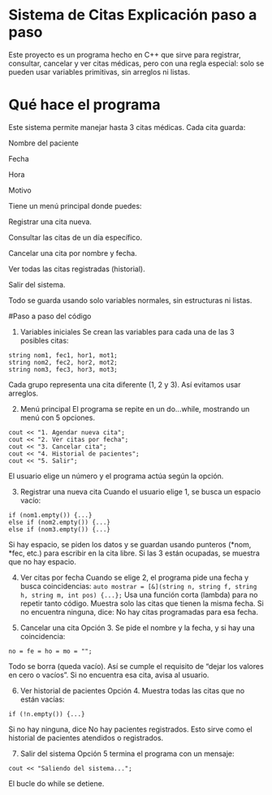 # Sistema de Citas  Explicación paso a paso
Este proyecto es un programa hecho en C++ que sirve para registrar, consultar, cancelar y ver citas médicas, pero con una regla especial: solo se pueden usar variables primitivas, sin arreglos ni listas. 

# Qué hace el programa
Este sistema permite manejar hasta 3 citas médicas. Cada cita guarda:

Nombre del paciente 

Fecha 

Hora 

Motivo 

Tiene un menú principal donde puedes:

Registrar una cita nueva.

Consultar las citas de un día específico.

Cancelar una cita por nombre y fecha.

Ver todas las citas registradas (historial).

Salir del sistema.

Todo se guarda usando solo variables normales, sin estructuras ni listas.

#Paso a paso del código

1) Variables iniciales
Se crean las variables para cada una de las 3 posibles citas:
```
string nom1, fec1, hor1, mot1;
string nom2, fec2, hor2, mot2;
string nom3, fec3, hor3, mot3;
```
Cada grupo representa una cita diferente (1, 2 y 3). Así evitamos usar arreglos.

2) Menú principal
El programa se repite en un do...while, mostrando un menú con 5 opciones.
```
cout << "1. Agendar nueva cita";
cout << "2. Ver citas por fecha";
cout << "3. Cancelar cita";
cout << "4. Historial de pacientes";
cout << "5. Salir";
```
El usuario elige un número y el programa actúa según la opción.

3) Registrar una nueva cita
Cuando el usuario elige 1, se busca un espacio vacío:
```
if (nom1.empty()) {...}
else if (nom2.empty()) {...}
else if (nom3.empty()) {...}
```
Si hay espacio, se piden los datos y se guardan usando punteros (*nom, *fec, etc.) para escribir en la cita libre. Si las 3 están ocupadas, se muestra que no hay espacio.

4) Ver citas por fecha
Cuando se elige 2, el programa pide una fecha y busca coincidencias:
```auto mostrar = [&](string n, string f, string h, string m, int pos) {...};```
Usa una función corta (lambda) para no repetir tanto código. Muestra solo las citas que tienen la misma fecha.
Si no encuentra ninguna, dice: No hay citas programadas para esa fecha.

5) Cancelar una cita
Opción 3. Se pide el nombre y la fecha, y si hay una coincidencia:
```
no = fe = ho = mo = "";
```
Todo se borra (queda vacío). Así se cumple el requisito de “dejar los valores en cero o vacíos”.
Si no encuentra esa cita, avisa al usuario.

6) Ver historial de pacientes
Opción 4. Muestra todas las citas que no están vacías:
```
if (!n.empty()) {...}
```
Si no hay ninguna, dice No hay pacientes registrados.
Esto sirve como el historial de pacientes atendidos o registrados.

7) Salir del sistema
Opción 5 termina el programa con un mensaje:
```
cout << "Saliendo del sistema...";
```
El bucle do while se detiene.

